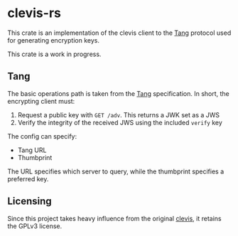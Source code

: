 # clevis-rs

This crate is an implementation of the clevis client to the [Tang] protocol
used for generating encryption keys.

This crate is a work in progress.

## Tang

The basic operations path is taken from the [Tang] specification. In short, the
encrypting client must:

1. Request a public key with `GET /adv`. This returns a JWK set as a JWS
2. Verify the integrity of the received JWS using the included `verify` key

The config can specify:

- Tang URL
- Thumbprint

The URL specifies which server to query, while the thumbprint specifies a
preferred key.


## Licensing

Since this project takes heavy influence from the original [clevis], it retains
the GPLv3 license.

[tang]: https://github.com/latchset/tang
[clevis]: https://github.com/latchset/clevis
